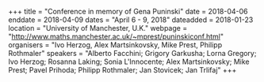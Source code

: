 +++
title = "Conference in memory of Gena Puninski"
date = 2018-04-06
enddate = 2018-04-09
dates = "April 6 - 9, 2018"
dateadded = 2018-01-23
location = "University of Manchester, U.K."
webpage = "http://www.maths.manchester.ac.uk/~mprest/puninskiconf.html"
organisers = "Ivo Herzog, Alex Martsinkovsky, Mike Prest, Philipp Rothmaler"
speakers = "Alberto Facchini; Grigory Garkusha; Lorna Gregory;  Ivo Herzog; Rosanna Laking; Sonia L'Innocente; Alex Martsinkovsky; Mike Prest; Pavel Prihoda; Philipp Rothmaler; Jan Stovicek; Jan Trlifaj"
+++
